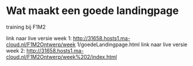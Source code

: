 # Wat maakt een goede landingpage
training bij F1M2

link naar live versie week 1: http://31658.hosts1.ma-cloud.nl/F1M2Ontwerp/week 1/goedeLandingpage.html
link naar live versie week 2: http://31658.hosts1.ma-cloud.nl/F1M2Ontwerp/week%202/index.html